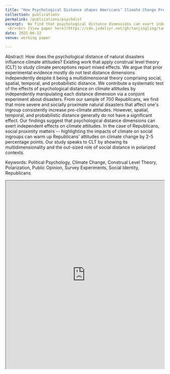 ```yaml
---
title: "How Psychological Distance shapes Americans’ Climate Change Preferences: a Conjoint Analysis"
collection: publications
permalink: /publications/psychdist
excerpt:  We find that psychological distance dimensions can exert independent effects on climate attitudes. In the case of Republicans, social proximity matters -- highlighting the impacts of climate on social ingroups can warm up Republicans' attitudes on climate change by $2-5$ percentage points.
 <br><br> [View paper here](https://cdn.jsdelivr.net/gh/tanjingling/tanjingling.github.io/files/PsychDist.pdf)
date: 2025-06-22
venue: working paper

---
```

Abstract: How does the psychological distance of natural disasters influence climate attitudes? Existing work that apply construal level theory (CLT) to study climate perceptions report mixed effects. We argue that prior experimental evidence mostly do not test distance dimensions independently despite it being a multidimensional theory comprising social, spatial, temporal, and probabilistic distance. We contribute a systematic test of the effects of psychological distance on climate attitudes by independently manipulating each distance dimension via a conjoint experiment about disasters. From our sample of 700 Republicans, we find that more severe and socially proximate natural disasters that affect one's ingroup consistently increase pro-climate attitudes. However, spatial, temporal, and probabilistic distance generally do not have a significant effect. Our findings suggest that psychological distance dimensions can exert independent effects on climate attitudes. In the case of Republicans, social proximity matters -- highlighting the impacts of climate on social ingroups can warm up Republicans' attitudes on climate change by 2-5 percentage points. Our study speaks to CLT by showing its multidimensionality and the out-sized role of social distance in polarized contexts.

Keywords: Political Psychology, Climate Change, Construal Level Theory, Polarization, Public Opinion, Survey Experiments, Social Identity, Republicans

<iframe
  src="https://cdn.jsdelivr.net/gh/tanjingling/tanjingling.github.io/files/PsychDist.pdf"
  width="100%"
  height="600px"
>
  This browser does not support PDFs. Please download the PDF to view it: <a href="https://cdn.jsdelivr.net/gh/tanjingling/tanjingling.github.io/files/PsychDist.pdf">Download PDF</a>
</iframe>

